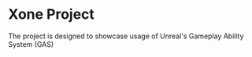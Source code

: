 # Xone Project
 The project is designed to showcase usage of Unreal's Gameplay Ability System (GAS)

